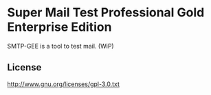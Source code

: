 Super Mail Test Professional Gold Enterprise Edition
====================================================

SMTP-GEE is a tool to test mail. (WiP)


License
-------

http://www.gnu.org/licenses/gpl-3.0.txt
